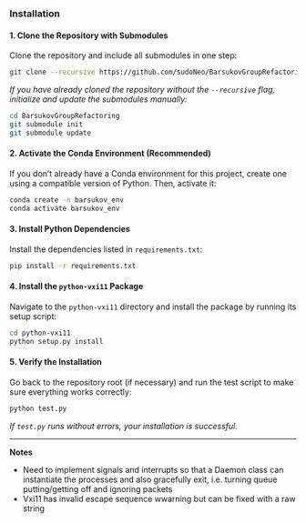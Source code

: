 
### Installation

#### 1. Clone the Repository with Submodules

Clone the repository and include all submodules in one step:

```bash
git clone --recursive https://github.com/sudoNeo/BarsukovGroupRefactoring.git
```

*If you have already cloned the repository without the `--recursive` flag, initialize and update the submodules manually:*

```bash
cd BarsukovGroupRefactoring
git submodule init
git submodule update
```

#### 2. Activate the Conda Environment (Recommended)

If you don’t already have a Conda environment for this project, create one using a compatible version of Python. Then, activate it:

```bash
conda create -n barsukov_env
conda activate barsukov_env
```


#### 3. Install Python Dependencies

Install the dependencies listed in `requirements.txt`:

```bash
pip install -r requirements.txt
```

#### 4. Install the `python-vxi11` Package

Navigate to the `python-vxi11` directory and install the package by running its setup script:

```bash
cd python-vxi11
python setup.py install
```

#### 5. Verify the Installation

Go back to the repository root (if necessary) and run the test script to make sure everything works correctly:

```bash
python test.py
```

*If `test.py` runs without errors, your installation is successful.*

---


**Notes**

* Need to implement signals and interrupts so that a Daemon class can instantiate the processes and also gracefully exit, i.e. turning queue putting/getting off and ignoring packets
* Vxi11 has invalid escape sequence wwarning but can be fixed with a raw string
